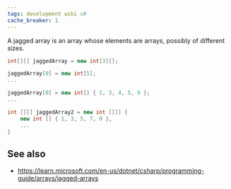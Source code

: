 ```yaml
---
tags: development wiki c#
cache_breaker: 1
---
```


A jagged array is an array whose elements are arrays, possibly of different sizes.

```csharp
int[][] jaggedArray = new int[3][];
```

```csharp
jaggedArray[0] = new int[5];
...
```

```csharp
jaggedArray[0] = new int[] { 1, 3, 4, 5, 9 };
...
```

```csharp
int [][] jaggedArray2 = new int [][] {
    new int [] { 1, 3, 5, 7, 9 },
    ...
}
```


## See also

- <https://learn.microsoft.com/en-us/dotnet/csharp/programming-guide/arrays/jagged-arrays>
